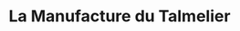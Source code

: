 ---
title: "La Manufacture du Talmelier"
url: /bar-le-duc/la-manufacture-du-talmelier/
shop: boulangerie
---